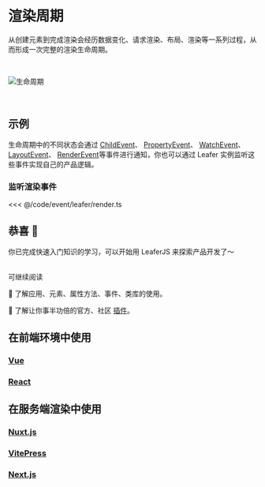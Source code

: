 # 渲染周期

从创建元素到完成渲染会经历数据变化、请求渲染、布局、渲染等一系列过程，从而形成一次完整的渲染生命周期。

<br/>

![生命周期](/svg/render_life.svg)

<br/>

## 示例

生命周期中的不同状态会通过 [ChildEvent](/reference/event/basic/Child)、 [PropertyEvent](/reference/event/basic/Property)、 [WatchEvent](/reference/event/basic/Watch)、 [LayoutEvent](/reference/event/basic/Layout)、 [RenderEvent](/reference/event/basic/Render)等事件进行通知，你也可以通过 Leafer 实例监听这些事件实现自己的产品逻辑。

### 监听渲染事件

<<< @/code/event/leafer/render.ts

## 恭喜 🎉

你已完成快速入门知识的学习，可以开始用 LeaferJS 来探索产品开发了～

<br/>
可继续阅读

🍉 了解应用、元素、属性方法、事件、类库的使用。

🍊 了解让你事半功倍的官方、社区 [插件](/plugin/)。

## 在前端环境中使用

### [Vue](/guide/framework/vue/)

### [React](/guide/framework/react/)

## 在服务端渲染中使用

### [Nuxt.js](/guide/framework/nuxt/)

### [VitePress](/guide/framework/vitepress/)

### [Next.js](/guide/framework/next/)
